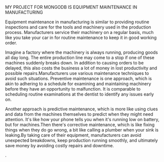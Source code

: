 MY PROJECT FOR MONGODB IS
EQUIPMENT MAINTENANCE IN MANUFACTURING

Equipment maintenance in manufacturing is similar to providing routine inspections and care for the tools and machinery used in the production process. Manufacturers service their machinery on a regular basis, much like you take your car in for routine maintenance to keep it in good working order.

Imagine a factory where the machinery is always running, producing goods all day long. The entire production line may come to a stop if one of these machines suddenly breaks down. In addition to causing orders to be delayed, this also costs the business a lot of money in lost productivity and possible repairs.Manufacturers use various maintenance techniques to avoid such situations. Preventive maintenance is one approach, which is akin to adhering to a schedule for examining and maintaining machinery before they have an opportunity to malfunction. It is comparable to scheduling routine examinations at the dentist to identify any issues early on.

Another approach is predictive maintenance, which is more like using clues and data from the machines themselves to predict when they might need attention. It's like how your phone tells you when it's running low on battery, but for machines.Then there's corrective maintenance, which is like fixing things when they do go wrong, a bit like calling a plumber when your sink is leaking.By taking care of their equipment, manufacturers can avoid unexpected breakdowns, keep production running smoothly, and ultimately save money by avoiding costly repairs and downtime.

.